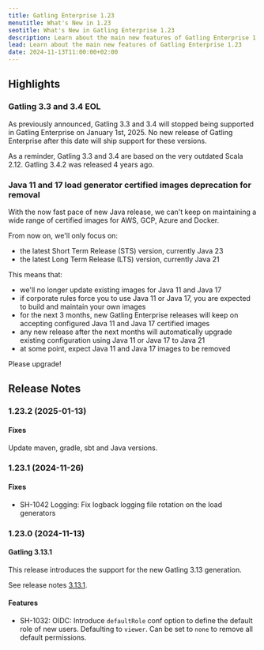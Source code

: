 ```yaml
---
title: Gatling Enterprise 1.23
menutitle: What's New in 1.23
seotitle: What's New in Gatling Enterprise 1.23
description: Learn about the main new features of Gatling Enterprise 1.23
lead: Learn about the main new features of Gatling Enterprise 1.23
date: 2024-11-13T11:00:00+02:00
---
```


## Highlights

### Gatling 3.3 and 3.4 EOL

As previously announced, Gatling 3.3 and 3.4 will stopped being supported in Gatling Enterprise on January 1st, 2025.
No new release of Gatling Enterprise after this date will ship support for these versions.

As a reminder, Gatling 3.3 and 3.4 are based on the very outdated Scala 2.12. Gatling 3.4.2 was released 4 years ago.

### Java 11 and 17 load generator certified images deprecation for removal

With the now fast pace of new Java release, we can't keep on maintaining a wide range of certified images for AWS, GCP, Azure and Docker.

From now on, we'll only focus on:

* the latest Short Term Release (STS) version, currently Java 23
* the latest Long Term Release (LTS) version, currently Java 21

This means that:
* we'll no longer update existing images for Java 11 and Java 17
* if corporate rules force you to use Java 11 or Java 17, you are expected to build and maintain your own images
* for the next 3 months, new Gatling Enterprise releases will keep on accepting configured Java 11 and Java 17 certified images
* any new release after the next months will automatically upgrade existing configuration using Java 11 or Java 17 to Java 21
* at some point, expect Java 11 and Java 17 images to be removed

Please upgrade!

## Release Notes

### 1.23.2 (2025-01-13)

#### Fixes

Update maven, gradle, sbt and Java versions.


### 1.23.1 (2024-11-26)

#### Fixes

* SH-1042 Logging: Fix logback logging file rotation on the load generators

### 1.23.0 (2024-11-13)

#### Gatling 3.13.1

This release introduces the support for the new Gatling 3.13 generation.

See release notes [3.13.1](https://github.com/gatling/gatling/milestone/129?closed=1).

#### Features

* SH-1032: OIDC: Introduce `defaultRole` conf option to define the default role of new users. Defaulting to `viewer`. Can be set to `none` to remove all default permissions.
